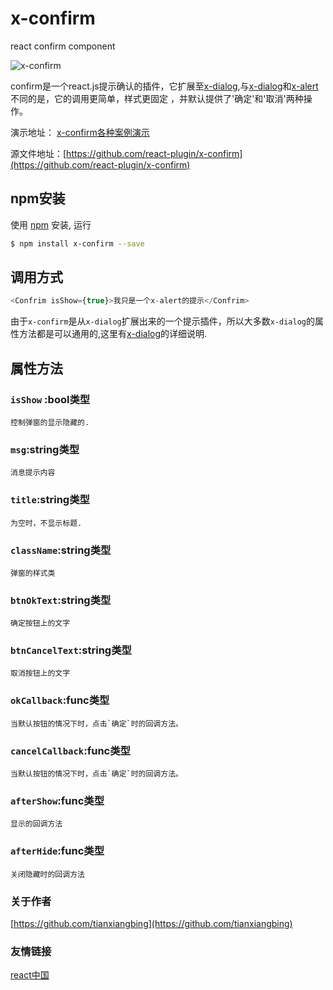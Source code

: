 # x-confirm
react confirm component

![x-confirm](https://react-plugin.github.io/x-confirm/demo.jpg)

confirm是一个react.js提示确认的插件，它扩展至[x-dialog](https://react-plugin.github.io/x-dialog/),与[x-dialog](https://react-plugin.github.io/x-dialog/)和[x-alert](https://react-plugin.github.io/x-alert/)不同的是，它的调用更简单，样式更固定 ，并默认提供了'确定'和'取消'两种操作。

演示地址： [x-confirm各种案例演示](https://react-plugin.github.io/x-confirm/)

源文件地址：[https://github.com/react-plugin/x-confirm](https://github.com/react-plugin/x-confirm)

## npm安装 

使用 [npm](https://www.npmjs.com/package/x-alert) 安装, 运行

```bash
$ npm install x-confirm --save
```
## 调用方式
```js
<Confrim isShow={true}>我只是一个x-alert的提示</Confrim>
```
由于`x-confirm`是从`x-dialog`扩展出来的一个提示插件，所以大多数`x-dialog`的属性方法都是可以通用的,这里有[x-dialog](https://github.com/react-plugin/x-confirm)的详细说明.
## 属性方法
### `isShow` :bool类型
    控制弹窗的显示隐藏的.
### `msg`:string类型
    消息提示内容
### `title`:string类型
    为空时，不显示标题.
### `className`:string类型
    弹窗的样式类
### `btnOkText`:string类型
    确定按钮上的文字 
### `btnCancelText`:string类型
    取消按钮上的文字 
### `okCallback`:func类型
    当默认按钮的情况下时，点击`确定`时的回调方法。
### `cancelCallback`:func类型
    当默认按钮的情况下时，点击`确定`时的回调方法。
### `afterShow`:func类型
    显示的回调方法
### `afterHide`:func类型
    关闭隐藏时的回调方法

### 关于作者
[https://github.com/tianxiangbing](https://github.com/tianxiangbing)

### 友情链接

[react中国](http://www.react-cn.com/)